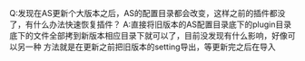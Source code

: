 Q:发现在AS更新个大版本之后，AS的配置目录都会改变，这样之前的插件都没了，有什么办法快速恢复插件？
A:直接将旧版本的AS配置目录底下的plugin目录底下的文件全部拷到新版本相应目录下就可以了，目前没发现有什么影响，好像可以另一种
方法就是在更新之前把旧版本的setting导出，等更新完之后在导入